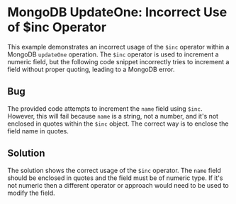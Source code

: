 # MongoDB UpdateOne: Incorrect Use of $inc Operator

This example demonstrates an incorrect usage of the `$inc` operator within a MongoDB `updateOne` operation.  The `$inc` operator is used to increment a numeric field, but the following code snippet incorrectly tries to increment a field without proper quoting, leading to a MongoDB error.

## Bug
The provided code attempts to increment the `name` field using `$inc`. However, this will fail because `name` is a string, not a number, and it's not enclosed in quotes within the `$inc` object. The correct way is to enclose the field name in quotes. 

## Solution
The solution shows the correct usage of the `$inc` operator. The `name` field should be enclosed in quotes and the field must be of numeric type. If it's not numeric then a different operator or approach would need to be used to modify the field.